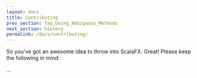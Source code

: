 ```yaml
---
layout: docs
title: Contributing
prev_section: faq_Using_Ambiguous_Methods
next_section: history
permalink: /docs/contributing/
---
```


So you've got an awesome idea to throw into ScalaFX. Great! Please keep the
following in mind:

...
